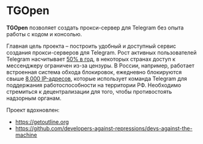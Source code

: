 # TGOpen
**TGOpen** позволяет создать прокси-сервер для Telegram без опыта работы с кодом и консолью.

Главная цель проекта – построить удобный и доступный сервис создания прокси-серверов для Telegram. Рост активных пользователей Telegram насчитывает [50% в год](https://telega.one/durov/110), в некоторых странах доступ к мессенджеру ограничен из-за цензуры. В России, например, работает встроенная система обхода блокировок, ежедневно блокируются свыше [8,000 IP-адресов](https://usher2.club), которые использует команда Telegram для поддержания работоспособности на территории РФ. Необходимо стремиться к децентрализации для того, чтобы противостоять надзорным органам.

Проект вдохновлен:
- https://getoutline.org
- https://github.com/developers-against-repressions/devs-against-the-machine
